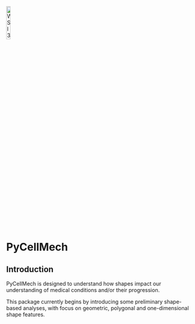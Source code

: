 <div align="left">
  <img width="15%" src="/figures/pycellmech_logo_v2.png" alt="WSI3D Logo">
</div>

# PyCellMech

## Introduction

PyCellMech is designed to understand how shapes impact our understanding of medical conditions and/or their progression.

This package currently begins by introducing some preliminary shape-based analyses, with focus on geometric, polygonal and one-dimensional shape features.

